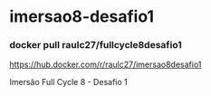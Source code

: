# imersao8-desafio1
### docker pull raulc27/fullcycle8desafio1

<a href="https://hub.docker.com/r/raulc27/imersao8desafio1">https://hub.docker.com/r/raulc27/imersao8desafio1</a>

Imersão Full Cycle 8 - Desafio 1
